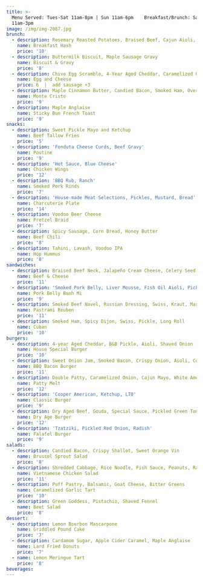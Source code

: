 ```yaml
---
title: >-
  Menu Served: Tues-Sat 11am-8pm | Sun 11am-6pm    Breakfast/Brunch: Sat-Sun
  11am-3pm
image: /img/img-2087.jpg
brunch:
  - description: Rosemary Roasted Potatoes, Braised Beef, Cajun Aioli, Sunny Egg
    name: Breakfast Hash
    price: '10'
  - description: Buttermilk Biscuit, Maple Sausage Gravy
    name: Biscuit & Gravy
    price: '8'
  - description: Chive Egg Scramble, 4-Year Aged Cheddar, Caramelized Onion, Aioli
    name: Egg and Cheese
    price: 6  |  add sausage +3
  - description: Maple Cinnamon Butter, Candied Bacon, Smoked Ham, Over Easy Egg, Cooper American
    name: Monte Cristo
    price: '9'
  - description: Maple Anglaise
    name: Sticky Bun French Toast
    price: '9'
snacks:
  - description: Sweet Pickle Mayo and Ketchup
    name: Beef Tallow Fries
    price: '5'
  - description: 'Fonduta Cheese Curds, Beef Gravy'
    name: Poutine
    price: '9'
  - description: 'Hot Sauce, Blue Cheese'
    name: Chicken Wings
    price: '12'
  - description: 'BBQ Rub, Ranch'
    name: Smoked Pork Rinds
    price: '7'
  - description: 'House-made Meat Selections, Pickles, Mustard, Bread'
    name: Charcuterie Plate
    price: '14'
  - description: Voodoo Beer Cheese
    name: Pretzel Braid
    price: '7'
  - description: Spicy Sausage, Corn Bread, Honey Butter
    name: Beef Chili
    price: '8'
  - description: Tahini, Lavash, Voodoo IPA
    name: Hop Hummus
    price: '8'
sandwiches:
  - description: Braised Beef Neck, Jalapeño Cream Cheese, Celery Seed Pickled Onion, Brioche Bun
    name: Beef & Cheese
    price: '11'
  - description: 'Smoked Pork Belly, Liver Mousse, Fish Oil Aioli, Pickled Veg, Cilantro'
    name: Pork Belly Banh Mi
    price: '9'
  - description: Smoked Beef Navel, Russian Dressing, Swiss, Kraut, Marble Rye
    name: Pastrami Reuben
    price: '11'
  - description: Smoked Ham, Spicy Dijon, Swiss, Pickle, Long Roll
    name: Cuban
    price: '10'
burgers:
  - description: 4-year Aged Cheddar, B&B Pickle, Aioli, Shaved Onion
    name: House Special Burger
    price: '10'
  - description: Sweet Onion Jam, Smoked Bacon, Crispy Onion, Aioli, Cooper American
    name: BBQ Bacon Burger
    price: '11'
  - description: Double Patty, Caramelized Onion, Cajun Mayo, White American, Rye Bread
    name: Patty Melt
    price: '12'
  - description: 'Cooper American, Ketchup, LTO'
    name: Classic Burger
    price: '9'
  - description: Dry Aged Beef, Gouda, Special Sauce, Pickled Green Tomato 
    name: Dry Age Burger
    price: '12'
  - description: 'Tzatziki, Pickled Red Onion, Radish'
    name: Falafel Burger
    price: '9'
salads:
  - description: Candied Bacon, Crispy Shallot, Sweet Orange Vin 
    name: Brussel Sprout Salad
    price: '8'
  - description: Shredded Cabbage, Rice Noodle, Fish Sauce, Peanuts, Rau Ram
    name: Vietnamese Chicken Salad
    price: '11'
  - description: Puff Pastry, Balsamic, Goat Cheese, Bitter Greens
    name: Caramelized Garlic Tart
    price: '10'
  - description: Green Goddess, Pistachio, Shaved Fennel
    name: Beet Salad
    price: '8'
dessert:
  - description: Lemon Bourbon Mascarpone
    name: Griddled Pound Cake
    price: '7'
  - description: Cardamom Sugar, Apple Cider Caramel, Maple Anglaise
    name: Lard Fried Donuts
    price: '7'
  - name: Lemon Meringue Tart
    price: '8'
beverages:
---
```


